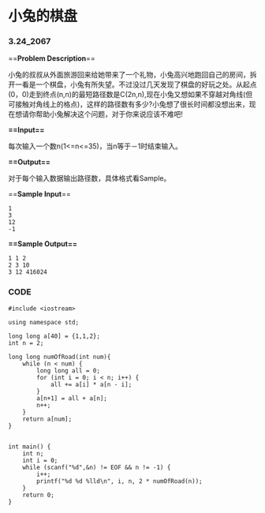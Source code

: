 # 小兔的棋盘

### 3.24_2067

==**Problem Description**==

小兔的叔叔从外面旅游回来给她带来了一个礼物，小兔高兴地跑回自己的房间，拆开一看是一个棋盘，小兔有所失望。不过没过几天发现了棋盘的好玩之处。从起点(0，0)走到终点(n,n)的最短路径数是C(2n,n),现在小兔又想如果不穿越对角线(但可接触对角线上的格点)，这样的路径数有多少?小兔想了很长时间都没想出来，现在想请你帮助小兔解决这个问题，对于你来说应该不难吧!

**==Input==**

每次输入一个数n(1<=n<=35)，当n等于－1时结束输入。

**==Output==**

对于每个输入数据输出路径数，具体格式看Sample。

==**Sample Input**==

```
1
3
12
-1
```

**==Sample Output==**

```
1 1 2
2 3 10
3 12 416024
```

 

### CODE

```
#include <iostream>

using namespace std;

long long a[40] = {1,1,2};
int n = 2;

long long numOfRoad(int num){
    while (n < num) {
        long long all = 0;
        for (int i = 0; i < n; i++) {
            all += a[i] * a[n - i];
        }
        a[n+1] = all + a[n];
        n++;
    }
    return a[num];
}


int main() {
    int n;
    int i = 0;
    while (scanf("%d",&n) != EOF && n != -1) {
        i++;
        printf("%d %d %lld\n", i, n, 2 * numOfRoad(n));
    }
    return 0;
}
```


